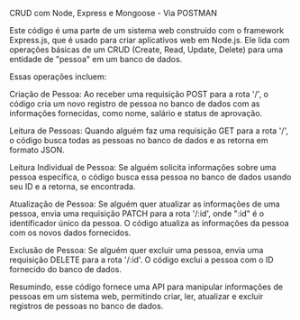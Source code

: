 CRUD com Node, Express e Mongoose - Via POSTMAN

Este código é uma parte de um sistema web construído com o framework Express.js, que é usado para criar aplicativos web em Node.js. Ele lida com operações básicas de um CRUD (Create, Read, Update, Delete) para uma entidade de "pessoa" em um banco de dados.

Essas operações incluem:

Criação de Pessoa: Ao receber uma requisição POST para a rota '/', o código cria um novo registro de pessoa no banco de dados com as informações fornecidas, como nome, salário e status de aprovação.

Leitura de Pessoas: Quando alguém faz uma requisição GET para a rota '/', o código busca todas as pessoas no banco de dados e as retorna em formato JSON.

Leitura Individual de Pessoa: Se alguém solicita informações sobre uma pessoa específica, o código busca essa pessoa no banco de dados usando seu ID e a retorna, se encontrada.

Atualização de Pessoa: Se alguém quer atualizar as informações de uma pessoa, envia uma requisição PATCH para a rota '/:id', onde ":id" é o identificador único da pessoa. O código atualiza as informações da pessoa com os novos dados fornecidos.

Exclusão de Pessoa: Se alguém quer excluir uma pessoa, envia uma requisição DELETE para a rota '/:id'. O código exclui a pessoa com o ID fornecido do banco de dados.

Resumindo, esse código fornece uma API para manipular informações de pessoas em um sistema web, permitindo criar, ler, atualizar e excluir registros de pessoas no banco de dados.
